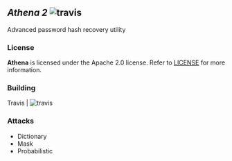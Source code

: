 ## *Athena 2* ![travis](https://travis-ci.org/ja-green/Athena-2.0.svg?branch=master)
Advanced password hash recovery utility

### License ###
**Athena** is licensed under the Apache 2.0 license. Refer to [LICENSE](LICENSE) for more information.

### Building ###
Travis | ![travis](https://travis-ci.org/ja-green/Athena-2.0.svg?branch=master)

### Attacks ###
- Dictionary
- Mask
- Probabilistic
